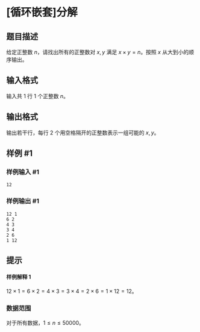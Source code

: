 # [循环嵌套]分解

## 题目描述

给定正整数 $n$，请找出所有的正整数对 $x,y$ 满足 $x \times y = n$。按照 $x$ 从大到小的顺序输出。

## 输入格式

输入共 $1$ 行 $1$ 个正整数 $n$。

## 输出格式

输出若干行，每行 $2$ 个用空格隔开的正整数表示一组可能的 $x,y$。

## 样例 #1

### 样例输入 #1

```
12
```

### 样例输出 #1

```
12 1
6 2
4 3
3 4
2 6
1 12
```

## 提示

#### 样例解释 $1$

$12 \times 1 = 6 \times 2 = 4 \times 3 = 3 \times 4 = 2 \times 6 = 1 \times 12 = 12$。

### 数据范围

对于所有数据，$1 \leq n \leq 50000$。